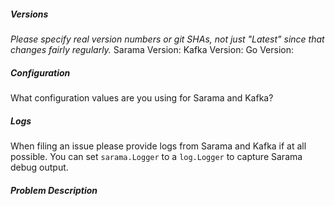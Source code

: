 ##### Versions

*Please specify real version numbers or git SHAs, not just "Latest" since that changes fairly regularly.*
Sarama Version:
Kafka Version:
Go Version:

##### Configuration

What configuration values are you using for Sarama and Kafka?

##### Logs

When filing an issue please provide logs from Sarama and Kafka if at all
possible. You can set `sarama.Logger` to a `log.Logger` to capture Sarama debug
output.

##### Problem Description
